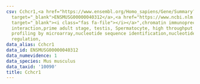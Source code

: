 ```yaml
---
csv: Cchcr1,<a href="https://www.ensembl.org/Homo_sapiens/Gene/Summary?db=core;g=ENSMUSG00000040312"
  target="_blank">ENSMUSG00000040312</a>,<a href="https://www.ncbi.nlm.nih.gov/pubmed/23834426"
  target="_blank"><i class="fas fa-file"></i></a>",chromatin immunoprecipitation assay,direct
  interaction,prime adult stage, testis, Spermatocyte, high throughput transcription
  profiling by microarray,nucleotide sequence identification,nucleotide sequence identification,transcriptional
  regulation,
data_alias: Cchcr1
data_id: ENSMUSG00000040312
data_numevidence: 1
data_species: Mus musculus
data_taxid: '10090'
title: Cchcr1
---
```

